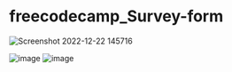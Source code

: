 # freecodecamp_Survey-form

![Screenshot 2022-12-22 145716](https://user-images.githubusercontent.com/75771591/209102767-15fe046d-90aa-44c6-862b-3817fee76069.jpg)

![image](https://user-images.githubusercontent.com/75771591/209102875-e252157c-1c39-4b8a-8969-592502f6be3c.png)
![image](https://user-images.githubusercontent.com/75771591/209102935-350265aa-b230-434c-9859-5137a8b2af29.png)

